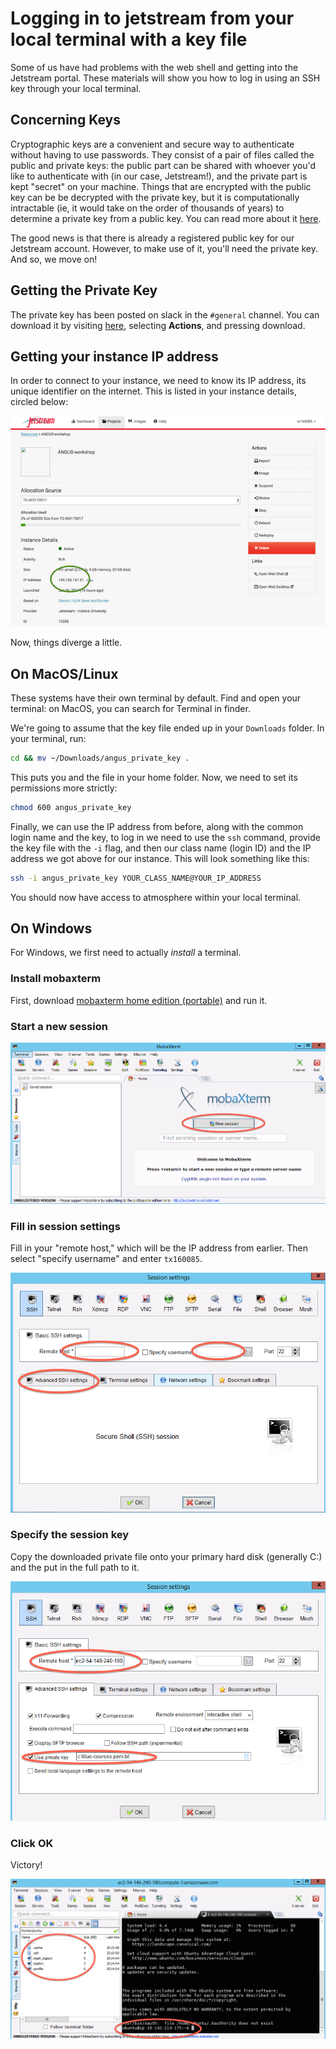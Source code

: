 # Logging in to jetstream from your local terminal with a key file

Some of us have had problems with the web shell and getting into the Jetstream
portal. These materials will show you how to log in using an SSH key through your
local terminal.

## Concerning Keys

Cryptographic keys are a convenient and secure way to authenticate without having to use
passwords. They consist of a pair of files called the public and private keys: the public part can
be shared with whoever you'd like to authenticate with (in our case, Jetstream!), and the private
part is kept "secret" on your machine. Things that are encrypted with the public key can be be
decrypted with the private key, but it is computationally intractable (ie, it would take on the
order of thousands of years) to determine a private key from a public key. You can read more about
it [here](https://en.wikipedia.org/wiki/Public-key_cryptography).

The good news is that there is already a registered public key for our Jetstream account. However,
to make use of it, you'll need the private key. And so, we move on!

## Getting the Private Key

The private key has been posted on slack in the `#general` channel. You can download it by 
visiting [here](https://dibsi2018.slack.com/files/UBHJK59T9/FBHQP0KRB/angus_private_key), selecting
**Actions**, and pressing download.

## Getting your instance IP address

In order to connect to your instance, we need to know its IP address, its unique identifier on the
internet. This is listed in your instance details, circled below:

[![stuff](images/ip-address.png)](../_images/ip-address.png)

Now, things diverge a little.

## On MacOS/Linux

These systems have their own terminal by default. Find and open your terminal: on MacOS, you can
search for Terminal in finder. 

We're going to assume that the key file ended up in your `Downloads` folder. In your terminal,
run:

```bash
cd && mv ~/Downloads/angus_private_key .
```

This puts you and the file in your home folder. Now, we need to set its permissions more strictly:

```bash
chmod 600 angus_private_key
```

Finally, we can use the IP address from before, along with the common login name and the key, to log
in we need to use the `ssh` command, provide the key file with the `-i` flag, and then our class name (login ID) and the IP address we got above for our instance. This will look something like this:

```bash
ssh -i angus_private_key YOUR_CLASS_NAME@YOUR_IP_ADDRESS
```

You should now have access to atmosphere within your local terminal.

## On Windows

For Windows, we first need to actually *install* a terminal.

### Install mobaxterm

First, download [mobaxterm home edition (portable)](http://mobaxterm.mobatek.net/download-home-edition.html)
and run it.

### Start a new session

[![foo](images/moba-1.png)](../_images/moba-1.png)

### Fill in session settings

Fill in your "remote host," which will be the IP address from earlier. Then select
"specify username" and enter `tx160085`.

[![foo](images/ec2-moba-2.png)](../_images/ec2-moba-2.png)

### Specify the session key

Copy the downloaded private file onto your primary hard disk (generally
C:) and the put in the full path to it.

[![foo](images/ec2-moba-3.png)](../_images/ec2-moba-3.png)

### Click OK

Victory!

[![foo](images/ec2-moba-4.png)](../_images/ec2-moba-4.png)
